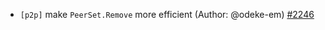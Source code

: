 - `[p2p]` make `PeerSet.Remove` more efficient (Author: @odeke-em) [\#2246](https://github.com/depinnetwork/por-consensus/pull/2246)

